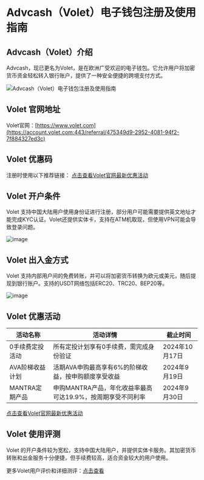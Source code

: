 # Advcash（Volet）电子钱包注册及使用指南

## Advcash（Volet）介绍

Advcash，现已更名为Volet，是在欧洲广受欢迎的电子钱包。它允许用户将加密货币资金轻松转入银行账户，提供了一种安全便捷的跨境支付方式。

![Advcash（Volet）电子钱包注册及使用指南](https://github.com/user-attachments/assets/af992411-9019-4733-9601-62b661d94706)

## Volet 官网地址
Volet官网：[https://www.volet.com](https://account.volet.com:443/referral/475349d9-2952-4081-94f2-7f884327ed3c)

## Volet 优惠码
注册时使用以下推荐链接：
[点击查看Volet官网最新优惠活动](https://account.volet.com:443/referral/475349d9-2952-4081-94f2-7f884327ed3c)

## Volet 开户条件

Volet 支持中国大陆用户使用身份证进行注册，部分用户可能需要提供英文地址才能完成KYC认证。Volet还提供实体卡，支持在ATM机取现，但使用VPN可能会导致登录问题。

![image](https://github.com/user-attachments/assets/736cc9e4-5c44-4913-ae08-78390283a8a3)

## Volet 出入金方式

Volet 支持内部用户间的免费转账，并可以将加密货币转换为欧元或美元，随后提现到银行账户。支持的USDT网络包括ERC20、TRC20、BEP20等。

![image](https://github.com/user-attachments/assets/40f8ad33-cedd-4795-a406-5fc110fbb589)

## Volet 优惠活动

| 活动名称              | 活动详情                                         | 截止时间               |
| ----------------- | -------------------------------------------- | ------------------ |
| 0手续费定投活动         | 所有定投计划享有0手续费，需完成身份验证                         | 2024年10月17日  |
| AVA阶梯收益计划      | 活期AVA申购最高享有6%的阶梯收益，按申购额度享受收益              | 2024年9月19日   |
| MANTRA定期产品        | 申购MANTRA产品，年化收益率最高可达19.9%，按周期享受不同利率   | 2024年9月30日   |

[点击查看Volet官网最新优惠活动](https://account.volet.com:443/referral/475349d9-2952-4081-94f2-7f884327ed3c)

## Volet 使用评测

Volet 的开户条件较为宽松，支持中国大陆用户，并提供实体卡服务。其加密货币转账和出金服务十分便捷，但手续费较高，适合资金较大的用户使用。

更多Volet用户评价和详细测评：[点击查看](https://account.volet.com:443/referral/475349d9-2952-4081-94f2-7f884327ed3c)
